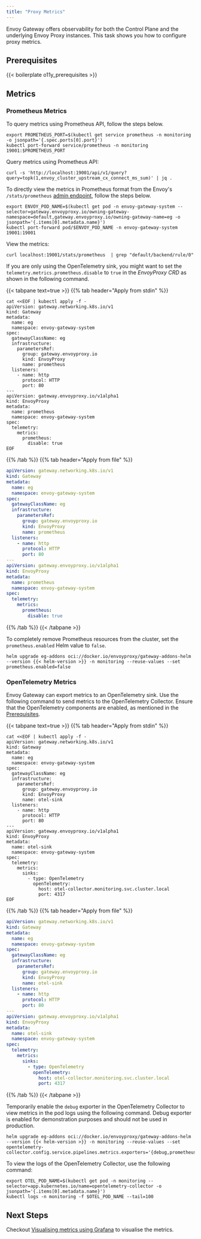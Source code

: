 ```yaml
---
title: "Proxy Metrics"
---
```


Envoy Gateway offers observability for both the Control Plane and the underlying Envoy Proxy instances.
This task shows you how to configure proxy metrics.

## Prerequisites

{{< boilerplate o11y_prerequisites >}}

## Metrics

### Prometheus Metrics

To query metrics using Prometheus API, follow the steps below.

```shell
export PROMETHEUS_PORT=$(kubectl get service prometheus -n monitoring -o jsonpath='{.spec.ports[0].port}')
kubectl port-forward service/prometheus -n monitoring 19001:$PROMETHEUS_PORT
```

Query metrics using Prometheus API:

```shell
curl -s 'http://localhost:19001/api/v1/query?query=topk(1,envoy_cluster_upstream_cx_connect_ms_sum)' | jq . 
```

To directly view the metrics in Prometheus format from the Envoy's `/stats/prometheus` 
[admin endpoint](https://www.envoyproxy.io/docs/envoy/latest/operations/admin), follow the steps below.

```shell
export ENVOY_POD_NAME=$(kubectl get pod -n envoy-gateway-system --selector=gateway.envoyproxy.io/owning-gateway-namespace=default,gateway.envoyproxy.io/owning-gateway-name=eg -o jsonpath='{.items[0].metadata.name}')
kubectl port-forward pod/$ENVOY_POD_NAME -n envoy-gateway-system 19001:19001
```

View the metrics:

```shell
curl localhost:19001/stats/prometheus  | grep "default/backend/rule/0"
```

If you are only using the OpenTelemetry sink, you might want to set the `telemetry.metrics.prometheus.disable` to `true`
in the _EnvoyProxy CRD_ as shown in the following command.

{{< tabpane text=true >}}
{{% tab header="Apply from stdin" %}}
```shell
cat <<EOF | kubectl apply -f -
apiVersion: gateway.networking.k8s.io/v1
kind: Gateway
metadata:
  name: eg
  namespace: envoy-gateway-system
spec:
  gatewayClassName: eg
  infrastructure:
    parametersRef:
      group: gateway.envoyproxy.io
      kind: EnvoyProxy
      name: prometheus
  listeners:
    - name: http
      protocol: HTTP
      port: 80
---
apiVersion: gateway.envoyproxy.io/v1alpha1
kind: EnvoyProxy
metadata:
  name: prometheus
  namespace: envoy-gateway-system
spec:
  telemetry:
    metrics:
      prometheus:
        disable: true
EOF
```
{{% /tab %}}
{{% tab header="Apply from file" %}}
```yaml
apiVersion: gateway.networking.k8s.io/v1
kind: Gateway
metadata:
  name: eg
  namespace: envoy-gateway-system
spec:
  gatewayClassName: eg
  infrastructure:
    parametersRef:
      group: gateway.envoyproxy.io
      kind: EnvoyProxy
      name: prometheus
  listeners:
    - name: http
      protocol: HTTP
      port: 80
---
apiVersion: gateway.envoyproxy.io/v1alpha1
kind: EnvoyProxy
metadata:
  name: prometheus
  namespace: envoy-gateway-system
spec:
  telemetry:
    metrics:
      prometheus:
        disable: true
```
{{% /tab %}}
{{< /tabpane >}}


To completely remove Prometheus resources from the cluster, set the `prometheus.enabled` Helm value to `false`.

```shell
helm upgrade eg-addons oci://docker.io/envoyproxy/gateway-addons-helm --version {{< helm-version >}} -n monitoring --reuse-values --set prometheus.enabled=false 
```

### OpenTelemetry Metrics

Envoy Gateway can export metrics to an OpenTelemetry sink. Use the following command to send metrics to the 
OpenTelemetry Collector. Ensure that the OpenTelemetry components are enabled, 
as mentioned in the [Prerequisites](#prerequisites).

{{< tabpane text=true >}}
{{% tab header="Apply from stdin" %}}
```shell
cat <<EOF | kubectl apply -f -
apiVersion: gateway.networking.k8s.io/v1
kind: Gateway
metadata:
  name: eg
  namespace: envoy-gateway-system
spec:
  gatewayClassName: eg
  infrastructure:
    parametersRef:
      group: gateway.envoyproxy.io
      kind: EnvoyProxy
      name: otel-sink
  listeners:
    - name: http
      protocol: HTTP
      port: 80
---
apiVersion: gateway.envoyproxy.io/v1alpha1
kind: EnvoyProxy
metadata:
  name: otel-sink
  namespace: envoy-gateway-system
spec:
  telemetry:
    metrics:
      sinks:
        - type: OpenTelemetry
          openTelemetry:
            host: otel-collector.monitoring.svc.cluster.local
            port: 4317
EOF
```
{{% /tab %}}
{{% tab header="Apply from file" %}}
```yaml
apiVersion: gateway.networking.k8s.io/v1
kind: Gateway
metadata:
  name: eg
  namespace: envoy-gateway-system
spec:
  gatewayClassName: eg
  infrastructure:
    parametersRef:
      group: gateway.envoyproxy.io
      kind: EnvoyProxy
      name: otel-sink
  listeners:
    - name: http
      protocol: HTTP
      port: 80
---
apiVersion: gateway.envoyproxy.io/v1alpha1
kind: EnvoyProxy
metadata:
  name: otel-sink
  namespace: envoy-gateway-system
spec:
  telemetry:
    metrics:
      sinks:
        - type: OpenTelemetry
          openTelemetry:
            host: otel-collector.monitoring.svc.cluster.local
            port: 4317
```
{{% /tab %}}
{{< /tabpane >}}


Temporarily enable the `debug` exporter in the OpenTelemetry Collector 
to view metrics in the pod logs using the following command. Debug exporter is enabled for demonstration purposes and
should not be used in production.

```shell
helm upgrade eg-addons oci://docker.io/envoyproxy/gateway-addons-helm --version {{< helm-version >}} -n monitoring --reuse-values --set opentelemetry-collector.config.service.pipelines.metrics.exporters='{debug,prometheus}'

```

To view the logs of the OpenTelemetry Collector, use the following command:

```shell
export OTEL_POD_NAME=$(kubectl get pod -n monitoring --selector=app.kubernetes.io/name=opentelemetry-collector -o jsonpath='{.items[0].metadata.name}')
kubectl logs -n monitoring -f $OTEL_POD_NAME --tail=100

```

## Next Steps

Checkout [Visualising metrics using Grafana](./grafana-integration.md) to visualise the metrics.